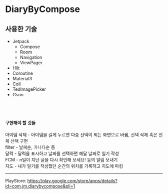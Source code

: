 # DiaryByCompose

## 사용한 기술
- Jetpack
  - Compose
  - Room
  - Navigation
  - ViewPager
- Hilt
- Coroutine
- Material3
- Coil
- TedImagePicker
- Gson
<br><br><br><br>
#### 구현해야 할 것들

아이템 삭제 - 아이템을 길게 누르면 다중 선택이 되는 화면으로 바뀜, 선택 삭제 혹은 전체 선택 구현 
<br> 
filter - 날짜순, 가나다순 등 
<br> 
달력 - 달력을 표시하고 날짜를 선택하면 해달 날짜로 일기 작성 
<br>
FCM - n일이 지난 글을 다시 확인해 보세요! 등의 알림 보내기 
<br> 
지도 - 내가 일기를 작성했던 순간의 위치를 기록하고 지도에 마킹


------------------

PlayStore: https://play.google.com/store/apps/details?id=com.jm.diarybycompose&pli=1
